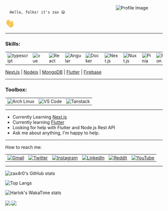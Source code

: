  <img align="right" src="https://avatars.githubusercontent.com/u/76214239?v=4" alt="Profile Image" width="150">
 
      Hello, folks! it's zax 😃
 <img src="wave.gif" width="30px">

---

### Skills:

<table>
    <td><img src="https://cdn.iconscout.com/icon/free/png-512/free-typescript-1174965.png?f=webp&w=256" width="50" alt="typescript"></td>
    <td><img src="https://img.icons8.com/?size=256&id=rY6agKizO9eb&format=png" width="50" alt="vue"></td>
    <td><img src="https://raw.githubusercontent.com/github/explore/80688e429a7d4ef2fca1e82350fe8e3517d3494d/topics/javascript/javascript.png" width="50" alt="JavaScript"></td>
    <td><img src="https://cdn.freebiesupply.com/logos/large/2x/react-1-logo-png-transparent.png" width="50" alt="React"></td>
    <td><img src="https://upload.wikimedia.org/wikipedia/commons/thumb/c/cf/Angular_full_color_logo.svg/2048px-Angular_full_color_logo.svg.png" width="50" alt="Angular"></td>
    <td><img src="https://img.icons8.com/?size=256&id=cdYUlRaag9G9&format=png" width="50" alt="Docker"></td>
    <td><img src="https://img.icons8.com/?size=256&id=MWiBjkuHeMVq&format=png" width="50" alt="Next.js"></td>
    <td><img src="https://img.icons8.com/?size=256&id=nvrsJYs7j9Vb&format=png" width="50" alt="Nuxt.js"></td>
    <td><img src="https://pinia.vuejs.org/logo.svg" width="40" alt="Pinia"></td>
    <td><img src="https://img.icons8.com/?size=256&id=13441&format=png" width="50" alt="Python"></td>
    <td><img src="https://avatars.githubusercontent.com/u/72518640?s=200&v=4" width="50" alt="Tanstack"></td>
    <td><img src="https://docs.flutter.dev/assets/images/branding/flutter/logo+text/horizontal/default.svg" width="120" alt="Flutter"></td>
</table>



[NextJs](https://nextjs.org/) |
[Nodejs](https://nodejs.org/) |
[MongoDB](https://www.mongodb.com/) |
[Flutter](https://flutter.dev/) |
[Firebase](https://firebase.google.com/)

---

<h3>Toolbox:</h3>

<table>
  <tr>
    <td><img src="https://avatars.githubusercontent.com/u/4673648?s=200&v=4" width="50" alt="Arch Linux"></td>
    <td><img src="https://img.icons8.com/?size=256&id=0OQR1FYCuA9f&format=png" width="60" alt="VS Code"></td>
    <td><img src="https://avatars.githubusercontent.com/u/72518640?s=200&v=4" width="60" alt="Tanstack"></td>
  </tr>
</table>


---

- Currently Learning [Next.js](https://nextjs.org/)
- Currently learning [Flutter](https://flutter.dev/)
- Looking for help with Flutter and Node.js Rest API
- Ask me about anything, I'm happy to help.

---

How to reach me:

<table>
 <tr>
  <td>
    <a href="mailto:zax4r0@gmail.com">
      <img width="40"  src="https://img.icons8.com/?size=256&id=P7UIlhbpWzZm&format=png" alt="Gmail">
    </a>
  </td>
  <td>
    <a href="https://twitter.com/zax4r0">
      <img width="50"  src="https://cdn.iconscout.com/icon/free/png-512/free-twitter-x-9581782-7740647.png?f=webp&w=256" alt="Twitter">
    </a>
  </td>
  <td>
    <a href="https://www.instagram.com/zax4r0/">
      <img width="40"  src="https://img.icons8.com/?size=256&id=ZRiAFreol5mE&format=png" alt="Instagram">
    </a>
  </td>
  <td>
    <a href="https://www.linkedin.com/in/vishwashegde4">
      <img width="40"  src="https://img.icons8.com/?size=256&id=13930&format=png" alt="LinkedIn">
    </a>
  </td>
  <td>
    <a href="https://www.reddit.com/user/zax4r0">
      <img width="40"  src="https://img.icons8.com/?size=256&id=kshUdu5u4FCX&format=png" alt="Reddit">
    </a>
  </td>
  <td>
    <a href="https://www.youtube.com/channel/UC30sAkZbgtshKrKOAEvBwDw">
      <img width="40"  src="https://img.icons8.com/?size=256&id=3lD0uoEr2qZa&format=png" alt="YouTube">
    </a>
  </td>
</tr>
</table>

---
![zax4r0's GitHub stats](https://github-readme-stats-eosin-eight-55.vercel.app/api/?username=zax4r0&theme=highcontrast&count_private=true&include_all_commits=true&show_icons=true\&show=reviews,discussions_started,discussions_answered,prs_merged,prs_merged_percentage&rank_icon=percentile&border_color=2e4058&\&title_color=fff\&icon_color=79ff97\&text_color=9f9f9f\&bg_color=151515)

![Top Langs](https://github-readme-stats-eosin-eight-55.vercel.app/api/top-langs/?username=zax4r0&layout=donut&theme=highcontrast&langs_private=true&include_all_commits=true&hide=css&size_weight=0.5&count_weight=0.5&langs_count=100\&title_color=fff\&icon_color=79ff97\&text_color=9f9f9f\&bg_color=151515)


![Harlok's WakaTime stats](https://github-readme-stats-eosin-eight-55.vercel.app/api/wakatime?username=@zax4r0&theme=highcontrast&border_color=2e4058&\&title_color=fff\&icon_color=79ff97\&text_color=9f9f9f\&bg_color=151515&v=2)


<a href="https://github.com/zax4r0/wind-components-vue">
  <img align="center" src="https://github-readme-stats.vercel.app/api/pin/?username=zax4r0&repo=wind-components-vue&theme=highcontrast&border_color=2e4058&\&title_color=fff\&icon_color=79ff97\&text_color=9f9f9f\&bg_color=151515" />
</a>
<a href="https://github.com/zax4r0/vsnotes-v2">
  <img align="center" src="https://github-readme-stats.vercel.app/api/pin/?username=zax4r0&repo=vsnotes-v2&theme=highcontrast&border_color=2e4058&\&title_color=fff\&icon_color=79ff97\&text_color=9f9f9f\&bg_color=151515" />
</a>

<!-- 
### ✍️ Random Dev Quote

![](https://quotes-github-readme.vercel.app/api?type=horizontal&theme=highcontrast) -->

